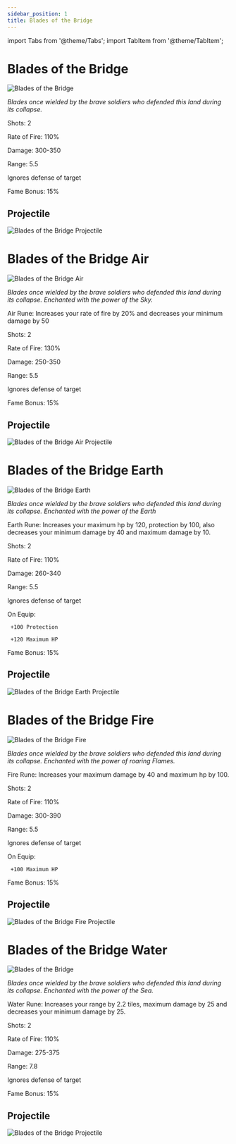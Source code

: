 ```yaml
---
sidebar_position: 1
title: Blades of the Bridge
---
```


import Tabs from '@theme/Tabs';
import TabItem from '@theme/TabItem';

<Tabs>
  <TabItem value="Blades of the Bridge" label="Blades of the Bridge" default>
   
# Blades of the Bridge

![Blades of the Bridge](https://vwiki.valorserver.com/api/item/picture/Blades%20of%20the%20Bridge)

<i>Blades once wielded by the brave soldiers who defended this land during its collapse.</i>

Shots: 2

Rate of Fire: 110%

Damage: 300-350

Range: 5.5

Ignores defense of target

Fame Bonus: 15%

## Projectile

![Blades of the Bridge Projectile](https://cdn.discordapp.com/attachments/953134990428868629/969065261074366474/blades_of_the_bridge.gif)

  </TabItem>
  <TabItem value="Air" label="Air">

# Blades of the Bridge Air

![Blades of the Bridge Air](https://vwiki.valorserver.com/api/item/picture/Blades%20of%20the%20Bridge%20Air)

<i>Blades once wielded by the brave soldiers who defended this land during its collapse. Enchanted with the power of the Sky.</i>

Air Rune: Increases your rate of fire by 20% and decreases your minimum damage by 50

Shots: 2

Rate of Fire: 130%

Damage: 250-350

Range: 5.5

Ignores defense of target

Fame Bonus: 15%

## Projectile

![Blades of the Bridge Air Projectile](https://cdn.discordapp.com/attachments/953134990428868629/969065259849646090/blades_of_the_bridge_air.gif)

  </TabItem>
  <TabItem value="Earth" label="Earth">

# Blades of the Bridge Earth

![Blades of the Bridge Earth](https://vwiki.valorserver.com/api/item/picture/Blades%20of%20the%20Bridge%20earth)

<i>Blades once wielded by the brave soldiers who defended this land during its collapse. Enchanted with the power of the Earth</i>

Earth Rune: Increases your maximum hp by 120, protection by 100, also decreases your minimum damage by 40 and maximum damage by 10.

Shots: 2

Rate of Fire: 110%

  Damage: 260-340

  Range: 5.5

Ignores defense of target

On Equip:

     +100 Protection

     +120 Maximum HP

Fame Bonus: 15%

## Projectile

![Blades of the Bridge Earth Projectile](https://cdn.discordapp.com/attachments/953134990428868629/969065260126457907/blades_of_the_bridge_earth.gif)

  </TabItem>
  <TabItem value="Fire" label="Fire">

# Blades of the Bridge Fire

![Blades of the Bridge Fire](https://vwiki.valorserver.com/api/item/picture/Blades%20of%20the%20Bridge%20Fire)

<i>Blades once wielded by the brave soldiers who defended this land during its collapse. Enchanted with the power of roaring Flames.</i>

Fire Rune: Increases your maximum damage by 40 and maximum hp by 100.

Shots: 2

Rate of Fire: 110%

Damage: 300-390

Range: 5.5

Ignores defense of target

On Equip: 

     +100 Maximum HP

Fame Bonus: 15%

## Projectile

![Blades of the Bridge Fire Projectile](https://cdn.discordapp.com/attachments/953134990428868629/969065260411678740/blades_of_the_bridge_fire.gif)
  </TabItem>
  <TabItem value="Water" label="Water">

# Blades of the Bridge Water

![Blades of the Bridge](https://vwiki.valorserver.com/api/item/picture/Blades%20of%20the%20Bridge%20Water)

<i>Blades once wielded by the brave soldiers who defended this land during its collapse. Enchanted with the power of the Sea.</i>

Water Rune: Increases your range by 2.2 tiles, maximum damage by 25 and decreases your minimum damage by 25.

Shots: 2

Rate of Fire: 110%

Damage: 275-375

Range: 7.8

Ignores defense of target

Fame Bonus: 15%

## Projectile

![Blades of the Bridge Projectile](https://cdn.discordapp.com/attachments/953134990428868629/969065260743008276/blades_of_the_bridge_water.gif)

  </TabItem>
</Tabs>
